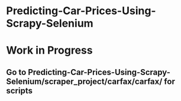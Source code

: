 # Predicting-Car-Prices-Using-Scrapy-Selenium

# Work in Progress 
## Go to Predicting-Car-Prices-Using-Scrapy-Selenium/scraper_project/carfax/carfax/ for scripts 
